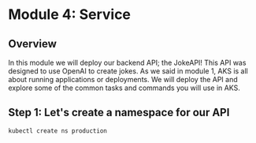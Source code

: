 # Module 4: Service
## Overview





In this module we will deploy our backend API; the JokeAPI! This API was designed to use OpenAI to create jokes. As we said in module 1, AKS is all about running applications or deployments. We will deploy the API and explore some of the common tasks and commands you will use in AKS.

## Step 1: Let's create a namespace for our API
```bash
kubectl create ns production
```